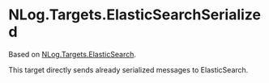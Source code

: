 NLog.Targets.ElasticSearchSerialized 
==========================

Based on [NLog.Targets.ElasticSearch](https://github.com/markmcdowell/NLog.Targets.ElasticSearch).

This target directly sends already serialized messages to ElasticSearch.
